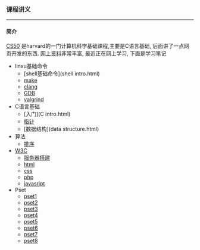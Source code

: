<!--c-html-php-css-js-->
### 课程讲义 

----
#### 简介


[CS50](https://cs50.harvard.edu) 是harvard的一门计算机科学基础课程,主要是C语言基础, 后面讲了一点网页开发的东西. [网上资料](http://cdn.cs50.net/2013/fall/)非常丰富, 最近正在网上学习, 下面是学习笔记

-   linxu基础命令
    -   [shell基础命令](shell intro.html)
    -   [make](make.html)
    -   [clang](clang.html)
    -   [GDB](GDB.html)
    -   [valgrind](valgrind.html)
-   C语言基础
    -   [入门](C intro.html)
    -   [指针](point.html)
    -   [数据结构](data structure.html)
-   算法
    -   [排序](sort.html)
-   [W3C](W3C.html)
    -   [服务器搭建](server.html)
    -   [html](html.html)
    -   [css](css.html)
    -   [php](php.html)
    -   [javasript](js.html)
-   Pset
    -   [pset1](pset1.html)
    -   [pset2](pset2.html)
    -   [pset3](pset3.html)
    -   [pset4](pset4.html)
    -   [pset5](pset5.html)
    -   [pset6](pset6.html)
    -   [pset7](pset7.html)
    -   [pset8](pset8.html)

